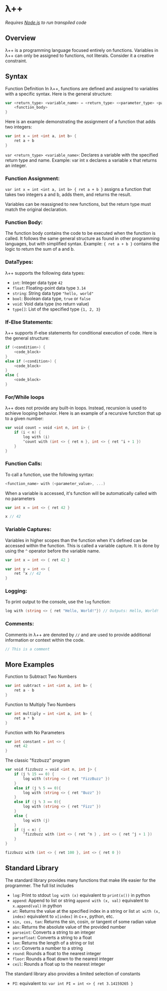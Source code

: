 # λ++


*Requires [Node.js](https://nodejs.org/en/download/) to run transpiled code*

## Overview
λ++ is a programming language focused entirely on functions. Variables in λ++ can only be assigned to functions, not literals. Consider it a creative constraint.


## Syntax
Function Definition
In λ++, functions are defined and assigned to variables with a specific syntax. Here is the general structure:

```go
var <return_type> <variable_name> = <return_type> <<parameter_type> <parameter_name>, ...> {
    <function_body>
}
```
Here is an example demonstrating the assignment of a function that adds two integers:

```go
var int x = int <int a, int b> { 
    ret a + b
}
```

`var <return_type> <variable_name>`: Declares a variable with the specified return type and name.
Example: var int x declares a variable x that returns an integer.

### Function Assignment:
`var int x = int <int a, int b> { ret a + b }` assigns a function that takes two integers a and b, adds them, and returns the result.

Variables can be reassigned to new functions, but the return type must match the original declaration.


### Function Body:

The function body contains the code to be executed when the function is called. It follows the same general structure as found in other programming languages, but with simplified syntax.
Example: `{ ret a + b }` contains the logic to return the sum of a and b.

### DataTypes:

λ++ supports the following data types:

- `int`: Integer data type `42`
- `float`: Floating-point data type `3.14`
- `string`: String data type `"hello, world"`
- `bool`: Boolean data type, `true` or `false`
- `void`: Void data type (no return value)
- `type[]`: List of the specified type `{1, 2, 3}`


### If-Else Statements:

λ++ supports if-else statements for conditional execution of code. Here is the general structure:

```go
if (<condition>) {
    <code_block>
}
else if (<condition>) {
    <code_block>
}
else {
    <code_block>
}
```

### For/While loops

λ++ does not provide any built-in loops. Instead, recursion is used to achieve looping behavior. Here is an example of a recursive function that up to a given number:

```go
var void count = void <int n, int i> {
    if (i < n) {
        log with (i)
        ^count with (int <> { ret n }, int <> { ret ^i + 1 })
    }
}
```

### Function Calls:

To call a function, use the following syntax:

```go
<function_name> with (<parameter_value>, ...)
```

When a variable is accessed, it's function will be automatically called with no parameters

```go
var int x = int <> { ret 42 }

x // 42
```

### Variable Captures:

Variables in higher scopes than the function when it's defined can be accessed within the function. This is called a variable capture. It is done by using the `^` operator before the variable name.

```go
var int x = int <> { ret 42 }

var int y = int <> { 
    ret ^x // 42
}
```

### Logging:

To print output to the console, use the `log` function:

```go
log with (string <> { ret "Hello, World!"}) // Outputs: Hello, World!
```

### Comments:

Comments in λ++ are denoted by `//` and are used to provide additional information or context within the code.

```go
// This is a comment
```

## More Examples
Function to Subtract Two Numbers
```go
var int subtract = int <int a, int b> { 
    ret a - b
}
```
Function to Multiply Two Numbers
```go
var int multiply = int <int a, int b> { 
    ret a * b
}
```
Function with No Parameters
```go
var int constant = int <> { 
    ret 42
}
```

The classic "fizzbuzz" program

```go
var void fizzbuzz = void <int n, int j> {
    if (j % 15 == 0) {
        log with (string <> { ret "FizzBuzz" })
    }
    else if (j % 5 == 0){
        log with (string <> { ret "Buzz" })
    }
    else if (j % 3 == 0){
        log with (string <> { ret "Fizz" })
    }
    else {
        log with (j)
    }
    if (j < n) {
        ^fizzbuzz with (int <> { ret ^n } , int <> { ret ^j + 1 })
    }
}

fizzbuzz with (int <> { ret 100 }, int <> { ret 0 })
```


## Standard Library

The standard library provides many functions that make life easier for the programmer. The full list includes

- `log`: Print to stdout `log with (x)` equivalent to `print(x())` in python
- `append`: Append to list or string `append with (x, val)` equivalent to `x.append(val)` in python
- `at`: Returns the value at the specified index in a string or list `at with (x, index)` equivalent to `x[index]` in c++, python, etc. 
- `sin, cos, tan`: Returns the sin, cosin, or tangent of some radian value
- `abs`: Returns the absolute value of the provided number
- `parseint`: Converts a string to an integer
- `parsefloat`: Converts a string to a float
- `len`: Returns the length of a string or list
- `str`: Converts a number to a string
- `round`: Rounds a float to the nearest integer
- `floor`: Rounds a float down to the nearest integer
- `ceil`: Rounds a float up to the nearest integer

The standard library also provides a limited selection of constants

- `PI`: equivalent to: `var int PI = int <> { ret 3.14159265 }`